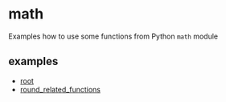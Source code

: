 # math
Examples how to use some functions from Python `math` module


## examples
+ [root](root.ipynb)
+ [round_related_functions](round_related_functions.ipynb)

